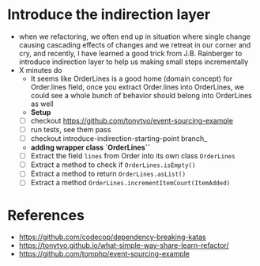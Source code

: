 # Introduce the indirection layer
- when we refactoring, we often end up in situation where single change causing cascading effects of changes and we retreat in our corner and cry, and recently, I have learned a good trick from J.B. Rainberger to introduce indirection layer to help us making small steps incrementally
- X minutes do
  - It seems like OrderLines is a good home (domain concept) for Order.lines field, once you extract Order.lines into OrderLines, we could see a whole bunch of behavior should belong into OrderLines as well
  - **Setup**
  - [ ] checkout https://github.com/tonytvo/event-sourcing-example
  - [ ] run tests, see them pass
  - [ ] checkout introduce-indirection-starting-point branch_
  
  - **adding wrapper class `OrderLines``**
  - [ ] Extract the field `lines` from Order into its own class `OrderLines`
  - [ ] Extract a method to check if `OrderLines.isEmpty()`
  - [ ] Extract a method to return `OrderLines.asList()`
  - [ ] Extract a method `OrderLines.incrementItemCount(ItemAdded)`

# References
- https://github.com/codecop/dependency-breaking-katas
- https://tonytvo.github.io/what-simple-way-share-learn-refactor/
- https://github.com/tomphp/event-sourcing-example
